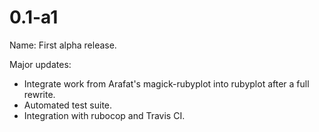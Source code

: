 # 0.1-a1

Name: First alpha release.

Major updates:

* Integrate work from Arafat's magick-rubyplot into rubyplot after a full rewrite.
* Automated test suite.
* Integration with rubocop and Travis CI.
